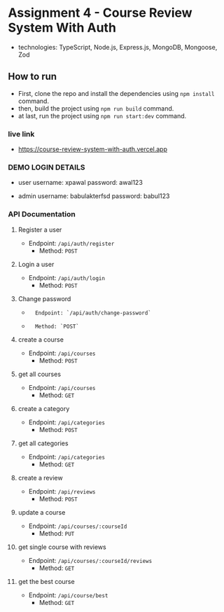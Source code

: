# Assignment 4 - Course Review System With Auth

- technologies: TypeScript, Node.js, Express.js, MongoDB, Mongoose, Zod

## How to run

- First, clone the repo and install the dependencies using `npm install` command.
- then, build the project using `npm run build` command.
- at last, run the project using `npm run start:dev` command.

### live link

- https://course-review-system-with-auth.vercel.app

### DEMO LOGIN DETAILS

- user
  username: xpawal
  password: awal123

- admin
  username: babulakterfsd
  password: babul123

### API Documentation

1.  Register a user
    - Endpoint: `/api/auth/register`
      - Method: `POST`
2.  Login a user

    - Endpoint: `/api/auth/login`
      - Method: `POST`

3.  Change password

    -       Endpoint: `/api/auth/change-password`
    -       Method: `POST`

4.  create a course

    - Endpoint: `/api/courses`
      - Method: `POST`

5.  get all courses

    - Endpoint: `/api/courses`
      - Method: `GET`

6.  create a category

    - Endpoint: `/api/categories`
      - Method: `POST`

7.  get all categories

    - Endpoint: `/api/categories`
      - Method: `GET`

8.  create a review

    - Endpoint: `/api/reviews`
      - Method: `POST`

9.  update a course

    - Endpoint: `/api/courses/:courseId`
      - Method: `PUT`

10. get single course with reviews

    - Endpoint: `/api/courses/:courseId/reviews`
      - Method: `GET`

11. get the best course
    - Endpoint: `/api/course/best`
      - Method: `GET`
